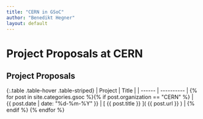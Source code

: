 ```yaml
---
title: "CERN in GSoC"
author: "Benedikt Hegner"
layout: default
---
```

# Project Proposals at CERN

## Project Proposals

{:.table .table-hover .table-striped}
| Project | Title      |
| ------  | ---------- |
{% for post in site.categories.gsoc %}{% if post.organization == "CERN" %} | {{ post.date | date: "%d-%m-%Y" }} | [ {{ post.title }} ]( {{ post.url }} ) | {% endif %} {% endfor %}